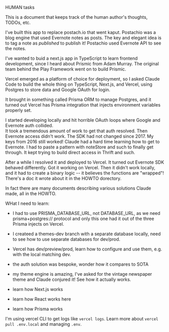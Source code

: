 HUMAN tasks

This is a document that keeps track of the human author's thoughts, TODOs, etc.

I've built this app to replace postach.io that went kaput.  Postachio was a blog engine that used Evernote notes as posts.  The key and elegant idea is to tag a note as _published_ to publish it!  Postachio used Evernote API to see the notes.

I've wanted to buid a next.js app in TypeScript to learn frontend development, since I heard about Prismic from Adam Murray.  The original team behind the Play Framework went on to build Prismic.

Vercel emerged as a platform of choice for deployment, so I asked Claude Code to build the whole thing on TypeScript, Next.js, and Vercel, using Postgres to store data and Google OAuth for login.

It brought in something called Prisma ORM to manage Postgres, and it turned out Vercel has Prisma integration that injects environment variables properly set.

I started developing locally and hit horrible OAuth loops where Google and Evernote auth collided.  
It took a tremendous amount of work to get that auth resolved.  Then Evernote access didn't work.  The SDK had not changed since 2017.  My keys from 2016 still worked!  Claude had a hard time learning how to get to Evernote.  I had to paste a pattern with noteStore and such to finally get through.  It kept trying to build direct access in Thrift and such.


After a while I resolved it and deployed to Vercel.  It turned out Evernote SDK behaved differently.  Got it working on Vercel.  Then it didn't work locally, and it had to create a binary logic -- it believes the functions are "wrapped"!  There's a doc it wrote about it in the HOWTO dorectory.

In fact there are many documents describing various solutions Claude made, all in the HOWTO.

WHat I need to learn:

* I had to use PRISMA_DATABASE_URL, not DATABASE_URL, as we need prisma+postgres:// protocol and only this one had it out of the three Prisma injects on Vercel.

* I createed a themes-dev branch with a separate database locally, need to see how to use separate databases for dev/prod.

* Vercel has dev/preview/prod, learn how to configure and use them, e.g. with the local matching dev.

* the auth solution was bespoke, wonder how it compares to SOTA

* my theme engine is amazing, I've asked for the vintage newspaper theme and Claude conjured it!  See how it actually works.

* learn how Next.js works

* learn how React works here

* learn how Prisma works

I'm using vercel CLI to get logs like `vercel logs`.  Learn more about `vercel pull .env.local` and managing `.env`.


